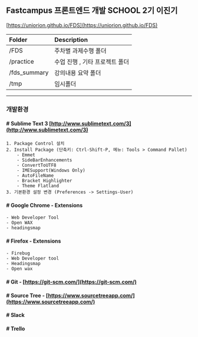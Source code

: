 ## Fastcampus 프론트엔드 개발 SCHOOL 2기 이진기

[https://uniorion.github.io/FDS](https://uniorion.github.io/FDS)


| Folder | Description | 
|:-------|:--------|
| /FDS| 주차별 과제수행 폴더 | 
| /practice| 수업 진행 , 기타 프로젝트 폴더 | 
| /fds_summary| 강의내용 요약 폴더  | 
|/tmp| 임시폴더 |

---

### 개발환경 
#### # Sublime Text 3 [http://www.sublimetext.com/3](http://www.sublimetext.com/3)
```
1. Package Control 설치
2. Install Package (단축키: Ctrl-Shift-P, 메뉴: Tools > Command Pallet)  
    - Emmet  
    - SideBarEnhancements  
    - ConvertToUTF8  
    - IMESupport(Windows Only)
    - AutoFileName
    - Bracket Highlighter
    - Theme Flatland
3. 기본환경 설정 변경 (Preferences -> Settings-User)
```

#### # Google Chrome - Extensions
    - Web Developer Tool
    - Open WAX
    - headingsmap

#### # Firefox - Extensions
    - Firebug
    - Web Developer tool
    - Headingsmap
    - Open wax

#### # Git - [https://git-scm.com/](https://git-scm.com/)

#### # Source Tree - [https://www.sourcetreeapp.com/](https://www.sourcetreeapp.com/)

#### # Slack

#### # Trello